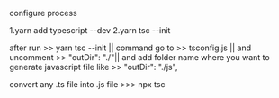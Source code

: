 configure process

1.yarn add typescript --dev 
2.yarn tsc --init

after run >> yarn tsc --init || command go to >> tsconfig.js || and uncomment >> "outDir": "./"|| and add folder name where you want to generate javascript file like >> "outDir": "./js",

convert any .ts file into .js file >>> npx tsc
